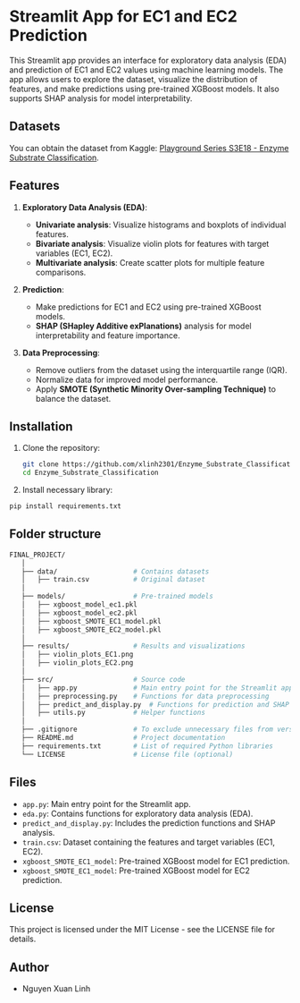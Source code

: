 # Streamlit App for EC1 and EC2 Prediction

This Streamlit app provides an interface for exploratory data analysis (EDA) and prediction of EC1 and EC2 values using machine learning models. The app allows users to explore the dataset, visualize the distribution of features, and make predictions using pre-trained XGBoost models. It also supports SHAP analysis for model interpretability.

## Datasets

You can obtain the dataset from Kaggle: [Playground Series S3E18 - Enzyme Substrate Classification](https://www.kaggle.com/competitions/playground-series-s3e18).

## Features

1. **Exploratory Data Analysis (EDA)**:
   - **Univariate analysis**: Visualize histograms and boxplots of individual features.
   - **Bivariate analysis**: Visualize violin plots for features with target variables (EC1, EC2).
   - **Multivariate analysis**: Create scatter plots for multiple feature comparisons.

2. **Prediction**:
   - Make predictions for EC1 and EC2 using pre-trained XGBoost models.
   - **SHAP (SHapley Additive exPlanations)** analysis for model interpretability and feature importance.

3. **Data Preprocessing**:
   - Remove outliers from the dataset using the interquartile range (IQR).
   - Normalize data for improved model performance.
   - Apply **SMOTE (Synthetic Minority Over-sampling Technique)** to balance the dataset.
   
## Installation

1. Clone the repository:

   ```bash
   git clone https://github.com/xlinh2301/Enzyme_Substrate_Classification
   cd Enzyme_Substrate_Classification
   ```
2. Install necessary library:

  ```bash
  pip install requirements.txt
  ```
## Folder structure
```bash
FINAL_PROJECT/
   │
   ├── data/                   # Contains datasets
   │   ├── train.csv           # Original dataset
   │
   ├── models/                 # Pre-trained models
   │   ├── xgboost_model_ec1.pkl
   │   ├── xgboost_model_ec2.pkl
   │   ├── xgboost_SMOTE_EC1_model.pkl
   │   ├── xgboost_SMOTE_EC2_model.pkl
   │
   ├── results/                # Results and visualizations
   │   ├── violin_plots_EC1.png
   │   ├── violin_plots_EC2.png
   │
   ├── src/                    # Source code
   │   ├── app.py              # Main entry point for the Streamlit app
   │   ├── preprocessing.py    # Functions for data preprocessing
   │   ├── predict_and_display.py  # Functions for prediction and SHAP analysis
   │   ├── utils.py            # Helper functions
   │
   ├── .gitignore              # To exclude unnecessary files from version control
   ├── README.md               # Project documentation
   ├── requirements.txt        # List of required Python libraries
   └── LICENSE                 # License file (optional)
```
## Files
  - ``app.py``: Main entry point for the Streamlit app.
  - ``eda.py``: Contains functions for exploratory data analysis (EDA).
  - ``predict_and_display.py``: Includes the prediction functions and SHAP analysis.
  - ``train.csv``: Dataset containing the features and target variables (EC1, EC2).
  - ``xgboost_SMOTE_EC1_model``: Pre-trained XGBoost model for EC1 prediction.
  - ``xgboost_SMOTE_EC1_model``: Pre-trained XGBoost model for EC2 prediction.

## License
This project is licensed under the MIT License - see the LICENSE file for details.

## Author
  - Nguyen Xuan Linh
